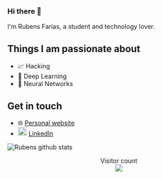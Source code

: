 ### Hi there 👋

I'm Rubens Farias, a student and technology lover.

## Things I am passionate about

- 📈 Hacking
- 🤖 Deep Learning
- 🧠 Neural Networks

## Get in touch

- 🌐 [Personal website](www.rubensbfarias.com)
- <img height="20" src="https://i.pinimg.com/originals/ce/09/3c/ce093c7214ad357bb665cfd2f66a8b6b.png"> [LinkedIn](https://www.linkedin.com/in/rubensbfarias/)

![Rubens github stats](https://github-readme-stats.vercel.app/api?username=rubensbfarias&count_private=true&show_icons=true&theme=algolia)

<p align="center"> 
  Visitor count<br>
  <img src="https://profile-counter.glitch.me/rubensbfarias/count.svg" />
</p>
